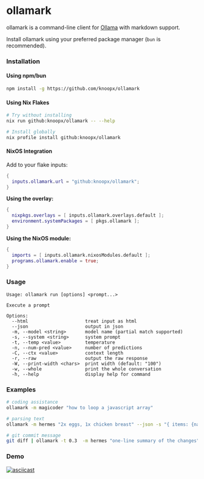 # ollamark

ollamark is a command-line client for [Ollama](https://ollama.com/) with markdown support.

Install ollamark using your preferred package manager (`bun` is recommended).

### Installation

#### Using npm/bun
```bash
npm install -g https://github.com/knoopx/ollamark
```

#### Using Nix Flakes
```bash
# Try without installing
nix run github:knoopx/ollamark -- --help

# Install globally
nix profile install github:knoopx/ollamark
```

#### NixOS Integration

Add to your flake inputs:
```nix
{
  inputs.ollamark.url = "github:knoopx/ollamark";
}
```

**Using the overlay:**
```nix
{
  nixpkgs.overlays = [ inputs.ollamark.overlays.default ];
  environment.systemPackages = [ pkgs.ollamark ];
}
```

**Using the NixOS module:**
```nix
{
  imports = [ inputs.ollamark.nixosModules.default ];
  programs.ollamark.enable = true;
}
```

### Usage

```text
Usage: ollamark run [options] <prompt...>

Execute a prompt

Options:
  --html                     treat input as html
  --json                     output in json
  -m, --model <string>       model name (partial match supported)
  -s, --system <string>      system prompt
  -t, --temp <value>         temperature
  -n, --num-pred <value>     number of predictions
  -C, --ctx <value>          context length
  -r, --raw                  output the raw response
  -W, --print-width <chars>  print width (default: "100")
  -w, --whole                print the whole conversation
  -h, --help                 display help for command
```

### Examples

```bash
# coding assistance
ollamark -m magicoder "how to loop a javascript array"

# parsing text
ollamark -m hermes "2x eggs, 1x chicken breast" --json -s "{ items: {name: string; quantity: number }[] }"

# git commit message
git diff | ollamark -t 0.3  -m hermes "one-line summary of the changes" --raw
```

### Demo

[![asciicast](https://asciinema.org/a/fE9LzZxhJeaFeI5sHIu2lrYc0.svg)](https://asciinema.org/a/fE9LzZxhJeaFeI5sHIu2lrYc0)
